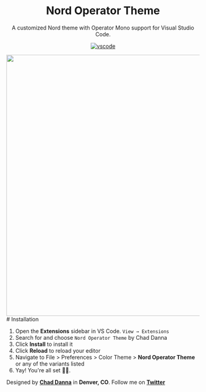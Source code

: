 <div align="center">

# Nord Operator Theme

A customized Nord theme with Operator Mono support for Visual Studio Code.

[![vscode](https://img.shields.io/badge/vscode-v1.12+-373277.svg?style=for-the-badge)](https://code.visualstudio.com/updates/v1_12)

<img src="https://i.imgur.com/qkUbqZk.jpg" width="680">

</div>
# Installation

1. Open the **Extensions** sidebar in VS Code. `View → Extensions`
2. Search for and choose `Nord Operator Theme` by Chad Danna
3. Click **Install** to install it
4. Click **Reload** to reload your editor
5. Navigate to File > Preferences > Color Theme > **Nord Operator Theme** or any of the variants listed
6. Yay! You're all set 🎉🎉.

Designed by **[Chad Danna](https://github.com/chaddanna)** in **Denver, CO**.
Follow me on **[Twitter](https://twitter.com/chaddillackin)**
